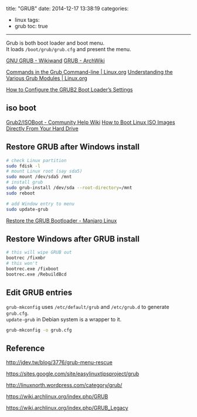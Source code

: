 title: "GRUB"
date: 2014-12-17 13:38:19
categories:
- linux
tags:
- grub
toc: true
---

Grub is both boot loader and boot menu.  
It loads `/boot/grub/grub.cfg` and present the menu.

<!-- more -->

[GNU GRUB - Wikiwand](https://www.wikiwand.com/en/GNU_GRUB)
[GRUB - ArchWiki](https://wiki.archlinux.org/index.php/GRUB)

[Commands in the Grub Command-line | Linux.org](http://www.linux.org/threads/commands-in-the-grub-command-line.7536/)
[Understanding the Various Grub Modules | Linux.org](http://www.linux.org/threads/understanding-the-various-grub-modules.7535/)

[How to Configure the GRUB2 Boot Loader’s Settings](http://www.howtogeek.com/196655/how-to-configure-the-grub2-boot-loaders-settings/)

## iso boot

[Grub2/ISOBoot - Community Help Wiki](https://help.ubuntu.com/community/Grub2/ISOBoot)
[How to Boot Linux ISO Images Directly From Your Hard Drive](http://www.howtogeek.com/196933/how-to-boot-linux-iso-images-directly-from-your-hard-drive/)

## Restore GRUB after Windows install

```sh
# check Linux partition
sudo fdisk -l
# mount Linux root (say sda5)
sudo mount /dev/sda5 /mnt
# install grub
sudo grub-install /dev/sda --root-directory=/mnt
sudo reboot

# add Window entry to menu
sudo update-grub
```

[Restore the GRUB Bootloader - Manjaro Linux](https://wiki.manjaro.org/index.php/Restore_the_GRUB_Bootloader)

## Restore Windows after GRUB install

```sh
# this will wipe GRUB out
bootrec /fixmbr
# this won't
bootrec.exe /fixboot
bootrec.exe /RebuildBcd
```

## Edit GRUB entries

`grub-mkconfig` uses `/etc/default/grub` and `/etc/grub.d` to generate `grub.cfg`.  
`update-grub` in Debian system is a wrapper to it.

```sh
grub-mkconfig -o grub.cfg
```

## Reference

http://jdev.tw/blog/3776/grub-menu-rescue

https://sites.google.com/site/easylinuxtipsproject/grub

http://linuxnorth.wordpress.com/category/grub/

https://wiki.archlinux.org/index.php/GRUB

https://wiki.archlinux.org/index.php/GRUB_Legacy
